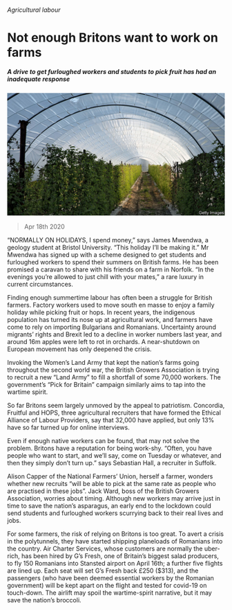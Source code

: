###### Agricultural labour

# Not enough Britons want to work on farms 

##### A drive to get furloughed workers and students to pick fruit has had an inadequate response 

![image](images/20200418_BRP007_0.jpg) 

> Apr 18th 2020 

“NORMALLY ON HOLIDAYS, I spend money,” says James Mwendwa, a geology student at Bristol University. “This holiday I’ll be making it.” Mr Mwendwa has signed up with a scheme designed to get students and furloughed workers to spend their summers on British farms. He has been promised a caravan to share with his friends on a farm in Norfolk. “In the evenings you’re allowed to just chill with your mates,” a rare luxury in current circumstances.

Finding enough summertime labour has often been a struggle for British farmers. Factory workers used to move south en masse to enjoy a family holiday while picking fruit or hops. In recent years, the indigenous population has turned its nose up at agricultural work, and farmers have come to rely on importing Bulgarians and Romanians. Uncertainty around migrants’ rights and Brexit led to a decline in worker numbers last year, and around 16m apples were left to rot in orchards. A near-shutdown on European movement has only deepened the crisis.


Invoking the Women’s Land Army that kept the nation’s farms going throughout the second world war, the British Growers Association is trying to recruit a new “Land Army” to fill a shortfall of some 70,000 workers. The government’s “Pick for Britain” campaign similarly aims to tap into the wartime spirit.

So far Britons seem largely unmoved by the appeal to patriotism. Concordia, Fruitful and HOPS, three agricultural recruiters that have formed the Ethical Alliance of Labour Providers, say that 32,000 have applied, but only 13% have so far turned up for online interviews.

Even if enough native workers can be found, that may not solve the problem. Britons have a reputation for being work-shy. “Often, you have people who want to start, and we’ll say, come on Tuesday or whatever, and then they simply don’t turn up.” says Sebastian Hall, a recruiter in Suffolk.

Alison Capper of the National Farmers’ Union, herself a farmer, wonders whether new recruits “will be able to pick at the same rate as people who are practised in these jobs”. Jack Ward, boss of the British Growers Association, worries about timing. Although new workers may arrive just in time to save the nation’s asparagus, an early end to the lockdown could send students and furloughed workers scurrying back to their real lives and jobs.

For some farmers, the risk of relying on Britons is too great. To avert a crisis in the polytunnels, they have started shipping planeloads of Romanians into the country. Air Charter Services, whose customers are normally the uber-rich, has been hired by G’s Fresh, one of Britain’s biggest salad producers, to fly 150 Romanians into Stansted airport on April 16th; a further five flights are lined up. Each seat will set G’s Fresh back £250 ($313), and the passengers (who have been deemed essential workers by the Romanian government) will be kept apart on the flight and tested for covid-19 on touch-down. The airlift may spoil the wartime-spirit narrative, but it may save the nation’s broccoli.

